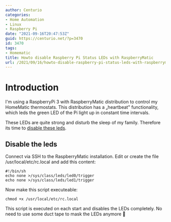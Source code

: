 ```yaml
---
author: Centurio
categories:
- Home Automation
- Linux
- Raspberry Pi
date: "2021-09-16T20:47:53Z"
guid: https://centurio.net/?p=3470
id: 3470
tags:
- Homematic
title: Howto disable Raspberry Pi Status LEDs with RaspberryMatic
url: /2021/09/16/howto-disable-raspberry-pi-status-leds-with-raspberrymatic/
---
```

# Introduction
I'm using a RaspberryPi 3 with RaspberryMatic distribution to control my HomeMatic thermostats. This distribution has a &#8222;heartbeat" functionality, which leds the green LED of the Pi light up in constant time intervals.

These LEDs are quite strong and disturb the sleep of my family. Therefore its time to [disable these leds](https://homematic-forum.de/forum/viewtopic.php?t=47186#p473755).

## Disable the leds

Connect via SSH to the RaspberryMatic installation. Edit or create the file /usr/local/etc/rc.local and add this content:

```
#!/bin/sh
echo none >/sys/class/leds/led0/trigger
echo none >/sys/class/leds/led1/trigger
```

Now make this script executeable:

```
chmod +x /usr/local/etc/rc.local
```

This script is executed on each start and disables the LEDs completely. No need to use some duct tape to mask the LEDs anymore 🙂
